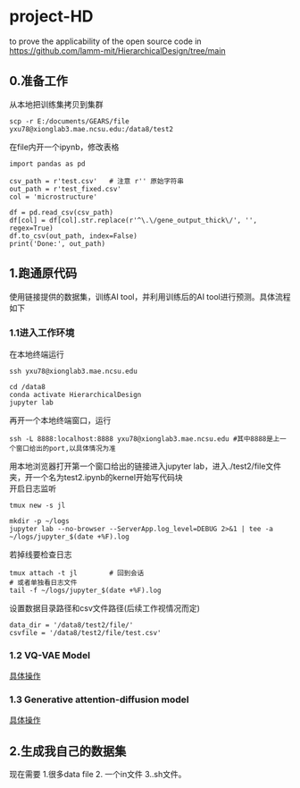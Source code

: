 # project-HD
to prove the applicability of the open source code in https://github.com/lamm-mit/HierarchicalDesign/tree/main
## 0.准备工作
从本地把训练集拷贝到集群
```
scp -r E:/documents/GEARS/file yxu78@xionglab3.mae.ncsu.edu:/data8/test2
```
在file内开一个ipynb，修改表格
```
import pandas as pd

csv_path = r'test.csv'   # 注意 r'' 原始字符串
out_path = r'test_fixed.csv'
col = 'microstructure'

df = pd.read_csv(csv_path)
df[col] = df[col].str.replace(r'^\.\/gene_output_thick\/', '', regex=True)
df.to_csv(out_path, index=False)
print('Done:', out_path)
```
## 1.跑通原代码
使用链接提供的数据集，训练AI tool，并利用训练后的AI tool进行预测。具体流程如下  
### 1.1进入工作环境
在本地终端运行
```
ssh yxu78@xionglab3.mae.ncsu.edu
```
```
cd /data8
conda activate HierarchicalDesign
jupyter lab
```
再开一个本地终端窗口，运行
```
ssh -L 8888:localhost:8888 yxu78@xionglab3.mae.ncsu.edu #其中8888是上一个窗口给出的port,以具体情况为准
```
用本地浏览器打开第一个窗口给出的链接进入jupyter lab，进入./test2/file文件夹，开一个名为test2.ipynb的kernel开始写代码块  
开启日志监听
```
tmux new -s jl
```
```
mkdir -p ~/logs
jupyter lab --no-browser --ServerApp.log_level=DEBUG 2>&1 | tee -a ~/logs/jupyter_$(date +%F).log
```
若掉线要检查日志
```
tmux attach -t jl        # 回到会话
# 或者单独看日志文件
tail -f ~/logs/jupyter_$(date +%F).log
```
设置数据目录路径和csv文件路径(后续工作视情况而定)
```
data_dir = '/data8/test2/file/'
csvfile = '/data8/test2/file/test.csv'
```
### 1.2 VQ-VAE Model
[具体操作](./VQ-VAE.md)  

### 1.3 Generative attention-diffusion model
[具体操作](./Generative_attention-diffusion_model.md) 

## 2.生成我自己的数据集
现在需要 1.很多data file 2. 一个in文件 3..sh文件。
